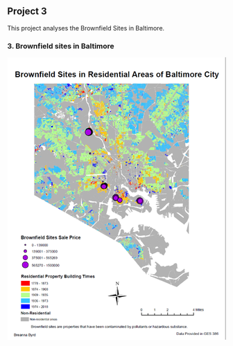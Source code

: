 ## Project 3

This project analyses the Brownfield Sites in Baltimore.

### 3. Brownfield sites in Baltimore 

<img src="../images/baltimore.png?raw=true"/>
